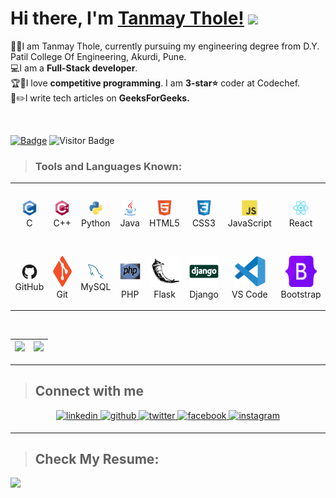 # Hi there, I'm [Tanmay Thole!](https://tanmaythole.github.io/portfolio/)  <img src="https://raw.githubusercontent.com/MartinHeinz/MartinHeinz/master/wave.gif" width="30px">


👨‍🎓I am Tanmay Thole, currently pursuing my engineering degree from D.Y. Patil College Of Engineering, Akurdi, Pune. <br />
💻I am a **Full-Stack developer**.<br />
🏆🥇I love **competitive programming**. I am **3-star⭐️** coder at Codechef.<br />
📝✏️I write tech articles on **GeeksForGeeks.** <br />

<br />

[![Badge](https://cp-logo.vercel.app/codechef/tanmaythole)](https://www.codechef.com/users/tanmaythole) ![Visitor Badge](https://visitor-badge.glitch.me/badge?page_id=tanmaythole)

> ### Tools and Languages Known: 
<table>
  <tr>
       <td align="center" width="96" height="96">
      <a href="#macropower-tech">
        <img src="https://github.com/devicons/devicon/blob/master/icons/c/c-original.svg" width="25" height="25" alt="C" />
      </a>
      <br>C
    </td>
    <td align="center" width="96" height="96">
      <a href="#macropower-tech">
        <img src="https://github.com/devicons/devicon/blob/master/icons/cplusplus/cplusplus-original.svg" width="25" height="25" alt="C++" />
      </a>
      <br>C++
    </td>
     <td align="center" width="96" height="96">
      <a href="#macropower-tech">
        <img src="https://github.com/devicons/devicon/blob/master/icons/python/python-original.svg" width="25" height="25" alt="Python" />
      </a>
      <br>Python
    </td> 
    <td align="center" width="96" height="96">
      <a href="#macropower-tech">
        <img src="https://github.com/devicons/devicon/blob/master/icons/java/java-original.svg" width="25" height="25" alt="Java" />
      </a>
      <br>Java
    </td>
    <td align="center" width="96" height="96">
      <a href="#macropower-tech">
        <img src="https://github.com/devicons/devicon/blob/master/icons/html5/html5-original.svg" width="25" height="25" alt="html" />
      </a>
      <br>HTML5
    </td>
   <td align="center" width="96" height="96">
      <a href="#macropower-tech">
        <img src="https://github.com/devicons/devicon/blob/master/icons/css3/css3-original.svg" width="25" height="25" alt="css" />
      </a>
      <br>CSS3
    </td>
    <td align="center" width="96" height="96">
      <a href="#macropower-tech">
        <img src="https://github.com/devicons/devicon/blob/master/icons/javascript/javascript-original.svg" width="25" height="25" alt="JavaScript" />
      </a>
      <br>JavaScript
    </td>
    <td align="center" width="96" height="96">
      <a href="#macropower-tech" >
        <img src="https://github.com/devicons/devicon/blob/master/icons/react/react-original.svg" width="25" height="25" alt="React" />
      </a>
      <br>React
    </td>     
  </tr>
  <tr>
    <td align="center" width="96" height="96"> 
      <a href="#macropower-tech" >
        <img src="https://github.com/devicons/devicon/blob/master/icons/github/github-original.svg" width="25" height="25" alt="Github" />
      </a>
      <br>GitHub
    </td>
 <td align="center"  width="96" height="96">
      <a href="#macropower-tech">
        <img src="https://github.com/devicons/devicon/blob/master/icons/git/git-original.svg" width="50" height="50" alt="Git" />
      </a>
      <br>Git
    </td>
    <td align="center"  width="96" height="96">
      <a href="#macropower-tech">
        <img src="https://github.com/devicons/devicon/blob/master/icons/mysql/mysql-original.svg" width="25" height="25" alt="MySQL" />
      </a>
      <br>MySQL
    </td>
      <td align="center"  width="96" height="96">
      <a href="#macropower-tech">
        <img src="https://github.com/devicons/devicon/blob/master/icons/php/php-original.svg" width="75" height="50" alt="PHP" />
      </a>
      <br>PHP
    </td>
       <td align="center"  width="96" height="96">
      <a href="#macropower-tech">
        <img src="https://github.com/devicons/devicon/blob/master/icons/flask/flask-original.svg" width="50" height="50" alt="Flask" />
      </a>
      <br>Flask
   </td>
   <td align="center"  width="96" height="96">
      <a href="#macropower-tech">
        <img src="https://github.com/devicons/devicon/blob/master/icons/django/django-original.svg" width="50" height="50" alt="Django" />
      </a>
      <br>Django
   </td>
   <td align="center"  width="96" height="96">
      <a href="#macropower-tech">
        <img src="https://github.com/devicons/devicon/blob/master/icons/vscode/vscode-original.svg" width="50" height="50" alt="VS Code" />
      </a>
      <br>VS Code
   </td>
   <td align="center"  width="96" height="96">
      <a href="#macropower-tech">
        <img src="https://github.com/devicons/devicon/blob/master/icons/bootstrap/bootstrap-original.svg" width="50" height="50" alt="Bootstrap" />
      </a>
      <br>Bootstrap
   </td>
   
  </tr>
</table>

<br />

|<img src="https://github-readme-stats.vercel.app/api?username=tanmaythole&&show_icons=true&count_private=true&theme=dark"/>|<img src="https://github-readme-streak-stats.herokuapp.com/?user=tanmaythole&theme=dark"/>|
|---|---|


 ---

> ## Connect with me  
<div align="center">
 <a href="https://www.linkedin.com/in/tanmay-thole-b82978175/" target="_blank">
<img src=https://img.shields.io/badge/linkedin-%231E77B5.svg?&style=for-the-badge&logo=linkedin&logoColor=white alt=linkedin style="margin-bottom: 5px;" />
</a>
<a href="https://github.com/tanmaythole" target="_blank">
<img src=https://img.shields.io/badge/github-%2324292e.svg?&style=for-the-badge&logo=github&logoColor=white alt=github style="margin-bottom: 5px;" />
</a>
<a href="https://twitter.com/tanmay_v_thole" target="_blank">
<img src=https://img.shields.io/badge/twitter-%2300acee.svg?&style=for-the-badge&logo=twitter&logoColor=white alt=twitter style="margin-bottom: 5px;" />
</a>
<a href="https://www.facebook.com/tanmaythole45" target="_blank">
<img src=https://img.shields.io/badge/facebook-%232E87FB.svg?&style=for-the-badge&logo=facebook&logoColor=white alt=facebook style="margin-bottom: 5px;" />
</a>
<a href="https://instagram.com/tanmay_v_thole" target="_blank">
<img src=https://img.shields.io/badge/instagram-%23000000.svg?&style=for-the-badge&logo=instagram&logoColor=white alt=instagram style="margin-bottom: 5px;" />
</a>
</div>

 ---
 > ## Check My Resume:
 <a href="https://tanmaythole.github.io/portfolio/files/resume.pdf" target="_blank">
<img src=https://img.shields.io/badge/Resume-Tanmay%20Thole-brightgreen style="margin-bottom: 5px;" />
</a>
 
[website]: https://tanmaythole.github.io/portfolio/
[instagram]: https://www.instagram.com/tanmay_v_thole/
[linkedin]: https://www.linkedin.com/in/tanmay-thole-b82978175/
[github]: https://github.com/tanmaythole
[mail]: tanmaythole@gmail.com
